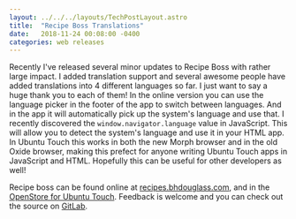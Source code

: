 ```yaml
---
layout: ../../../layouts/TechPostLayout.astro
title:  "Recipe Boss Translations"
date:   2018-11-24 00:08:00 -0400
categories: web releases
---
```


Recently I've released several minor updates to Recipe Boss with rather large
impact. I added translation support and several awesome people have added
translations into 4 different languages so far. I just want to say a huge thank
you to each of them! In the online version you can use the language picker in
the footer of the app to switch between languages. And in the app it will
automatically pick up the system's language and use that. I recently discovered
the `window.navigator.language` value in JavaScript. This will allow you to
detect the system's language and use it in your HTML app. In Ubuntu Touch this
works in both the new Morph browser and in the old Oxide browser, making this
prefect for anyone writing Ubuntu Touch apps in JavaScript and HTML. Hopefully
this can be useful for other developers as well!

Recipe boss can be found online at [recipes.bhdouglass.com](https://recipes.bhdouglass.com),
and in the [OpenStore for Ubuntu Touch](https://open-store.io/app/recipe-boss.bhdouglass).
Feedback is welcome and you can check out the source on [GitLab](https://gitlab.com/bhdouglass/recipe-boss).
